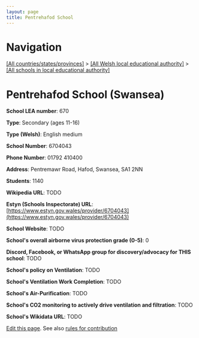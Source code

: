 ```yaml
---
layout: page
title: Pentrehafod School
---
```

# Navigation

[[All countries/states/provinces]](../../..) > [[All Welsh local educational authority]](../..) > [[All schools in local educational authority]](..)

# Pentrehafod School (Swansea)

**School LEA number**: 670

**Type**: Secondary (ages 11-16)

**Type (Welsh)**: English medium

**School Number**: 6704043

**Phone Number**: 01792 410400

**Address**: Pentremawr Road, Hafod, Swansea, SA1 2NN

**Students**: 1140

**Wikipedia URL**: TODO

**Estyn (Schools Inspectorate) URL**: [https://www.estyn.gov.wales/provider/6704043](https://www.estyn.gov.wales/provider/6704043)

**School Website**: TODO

**School's overall airborne virus protection grade (0-5)**: 0

**Discord, Facebook, or WhatsApp group for discovery/advocacy for THIS school**: TODO

**School's policy on Ventilation**: TODO

**School's Ventilation Work Completion**: TODO

**School's Air-Purification**: TODO

**School's CO2 monitoring to actively drive ventilation and filtration**: TODO

**School's Wikidata URL**: TODO




[Edit this page](https://github.com/VentilationProject/Wales/edit/prif/./Swansea/Pentrehafod_School.md). See also [rules for contribution](../../../contribution-rules/)